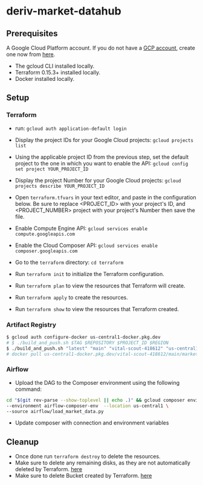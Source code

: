 # deriv-market-datahub

## Prerequisites

A Google Cloud Platform account. If you do not have a [GCP account](https://console.cloud.google.com/cloud-resource-manager), create one now from [here](https://console.cloud.google.com/projectcreate).

- The gcloud CLI installed locally.
- Terraform 0.15.3+ installed locally.
- Docker installed locally.

## Setup

### Terraform

- run: `gcloud auth application-default login`
- Display the project IDs for your Google Cloud projects: `gcloud projects list`
- Using the applicable project ID from the previous step, set the default project to the one in which you want to enable the API: `gcloud config set project YOUR_PROJECT_ID`
- Display the project Number for your Google Cloud projects: `gcloud projects describe YOUR_PROJECT_ID`
- Open `terraform.tfvars` in your text editor, and paste in the configuration below. Be sure to replace <PROJECT_ID> with your project's ID, and <PROJECT_NUMBER> project with your project's Number then save the file.

- Enable Compute Engine API: `gcloud services enable compute.googleapis.com`
- Enable the Cloud Composer API: `gcloud services enable composer.googleapis.com`

- Go to the `terraform` directory: `cd terraform`
- Run `terraform init` to initialize the Terraform configuration.
- Run `terraform plan` to view the resources that Terraform will create.
- Run `terraform apply` to create the resources.
- Run `terraform show` to view the resources that Terraform created.

### Artifact Registry

```bash
$ gcloud auth configure-docker us-central1-docker.pkg.dev
# $ ./build_and_push.sh $TAG $REPOSITORY $PROJECT_ID $REGION
$ ./build_and_push.sh "latest" "main" "vital-scout-418612" "us-central1"
# docker pull us-central1-docker.pkg.dev/vital-scout-418612/main/market_data_loader:latest
```

### Airflow

- Upload the DAG to the Composer environment using the following command:

```bash
cd "$(git rev-parse --show-toplevel || echo .)" && gcloud composer environments storage dags import \
--environment airflow-composer-env  --location us-central1 \
--source airflow/load_market_data.py
```

- Update composer with connection and environment variables




## Cleanup

- Once done run `terraform destroy` to delete the resources.
- Make sure to delete any remaining disks, as they are not automatically deleted by Terraform. [here](https://console.cloud.google.com/compute/disks)
- Make sure to delete Bucket created by Terraform. [here](https://console.cloud.google.com/storage/browser)
